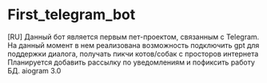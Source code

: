 # First_telegram_bot
[RU] Данный бот является первым пет-проектом, связанным с Telegram. На данный момент в нем реализована возможность подключить gpt для поддержки диалога, получать пикчи котов/собак с просторов интернета
Планируется добавить рассылку по уведомлениям и пофиксить работу БД.
aiogram 3.0
